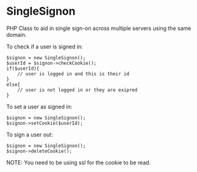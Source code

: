 # SingleSignon
PHP Class to aid in single sign-on across multiple servers using the same domain.


To check if a user is signed in:
```
$signon = new SingleSignon();
$userId = $signon->checkCookie();
if($userId){
	// user is logged in and this is their id
}
else{
	// user is not logged in or they are exipred
}
```

To set a user as signed in:
```
$signon = new SingleSignon();
$signon->setCookie($userId);
```

To sign a user out:
```
$signon = new SingleSignon();
$signon->deleteCookie();
```


NOTE: You need to be using ssl for the cookie to be read.
